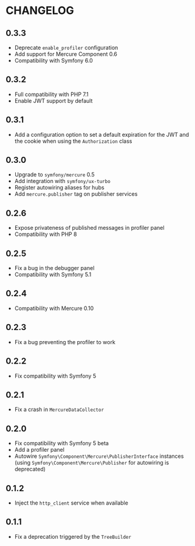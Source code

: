 CHANGELOG
=========

0.3.3
-----

* Deprecate `enable_profiler` configuration
* Add support for Mercure Component 0.6
* Compatibility with Symfony 6.0

0.3.2
-----

* Full compatibility with PHP 7.1
* Enable JWT support by default

0.3.1
-----

* Add a configuration option to set a default expiration for the JWT and the cookie when using the `Authorization` class

0.3.0
-----

* Upgrade to `symfony/mercure` 0.5
* Add integration with `symfony/ux-turbo`
* Register autowiring aliases for hubs
* Add `mercure.publisher` tag on publisher services

0.2.6
-----

* Expose privateness of published messages in profiler panel
* Compatibility with PHP 8

0.2.5
-----

* Fix a bug in the debugger panel
* Compatibility with Symfony 5.1

0.2.4
-----

* Compatibility with Mercure 0.10

0.2.3
-----

* Fix a bug preventing the profiler to work

0.2.2
-----

* Fix compatibility with Symfony 5

0.2.1
-----

* Fix a crash in `MercureDataCollector`

0.2.0
-----

* Fix compatibility with Symfony 5 beta
* Add a profiler panel
* Autowire `Symfony\Component\Mercure\PublisherInterface` instances (using `Symfony\Component\Mercure\Publisher` for autowiring is deprecated)

0.1.2
-----

* Inject the `http_client` service when available

0.1.1
-----

* Fix a deprecation triggered by the `TreeBuilder`
